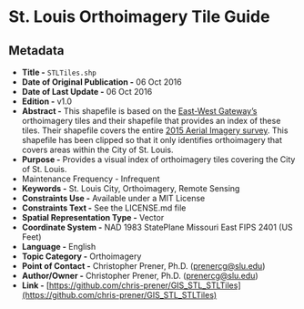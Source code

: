 # St. Louis Orthoimagery Tile Guide
## Metadata
  * **Title -** `STLTiles.shp`
  * **Date of Original Publication -** 06 Oct 2016
  * **Date of Last Update -** 06 Oct 2016
  * **Edition -** v1.0
  * **Abstract -** This shapefile is based on the [East-West Gateway’s](http://www.ewgateway.org) orthoimagery tiles and their shapefile that provides an index of these tiles. Their shapefile covers the entire [2015 Aerial Imagery survey](http://www.ewgateway.org/pdffiles/maplibrary/aerialphotos/FactSheet-HowToGetOrthoPhotos.pdf). This shapefile has been clipped so that it only identifies orthoimagery that covers areas within the City of St. Louis.
  * **Purpose -** Provides a visual index of orthoimagery tiles covering the City of St. Louis.
  * Maintenance Frequency - Infrequent
  * **Keywords -** St. Louis City, Orthoimagery, Remote Sensing
  * **Constraints Use -** Available under a MIT License
  * **Constraints Text -** See the LICENSE.md file
  * **Spatial Representation Type -** Vector
  * **Coordinate System -** NAD 1983 StatePlane Missouri East FIPS 2401 (US Feet)
  * **Language -** English
  * **Topic Category -** Orthoimagery
  * **Point of Contact -** Christopher Prener, Ph.D. ([prenercg@slu.edu](mailto:prenercg@slu.edu))
  * **Author/Owner -** Christopher Prener, Ph.D. ([prenercg@slu.edu](mailto:prenercg@slu.edu))
  * **Link -** [https://github.com/chris-prener/GIS_STL_STLTiles](https://github.com/chris-prener/GIS_STL_STLTiles)
